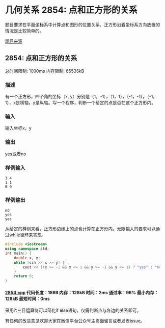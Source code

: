 # 几何关系 2854: 点和正方形的关系

题目要求在平面坐标系中计算点和图形的位置关系，正方形沿着坐标系方向放置的情况是比较简单的。

[题目来源](http://bailian.openjudge.cn/practice/2854/)

## 2854: 点和正方形的关系

总时间限制: 1000ms    内存限制: 65536kB

### 描述

有一个正方形，四个角的坐标（x, y）分别是（1，-1），（1，1），（-1，-1），（-1，1），x是横轴，y是纵轴。写一个程序，判断一个给定的点是否在这个正方形内。

### 输入

输入坐标x，y

### 输出

yes或者no

### 样例输入
```
3 4
1 1
0 0
```
### 样例输出
```
no
yes
yes
```
从给定的样例来看，正方形边缘上的点也计算在正方形内。无限输入的要求可以通过while循环来实现。
```cpp
#include <iostream>
using namespace std;
int main() {
	double x, y;
	while (cin >> x >> y) {
		cout << ((x >= -1 && x <= 1 && y >= -1 && y <= 1) ? "yes" : "no") << endl;
	}
	return 0;
}
```
#### [2854.cpp](/Code/2800-2899/2854.cpp) 代码长度：186B 内存：128kB 时间：2ms 通过率：96% 最小内存：128kB  最短时间：0ms

采用?:三目运算符可以简化if else语句，仅需判断点与各边的关系即可。

有任何的改进意见欢迎大家在微信平台公众号主页面留言或者发表issue。
